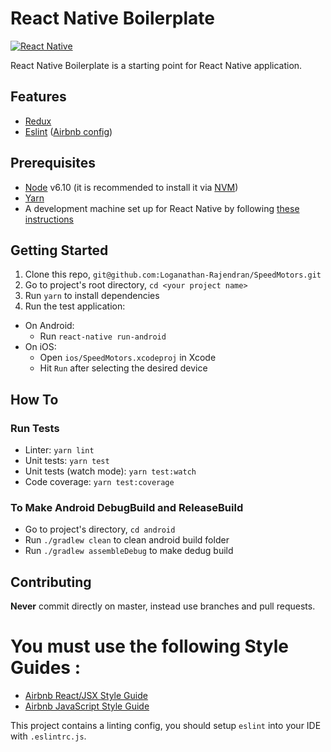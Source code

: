 React Native Boilerplate
=======================

[![React Native](https://img.shields.io/badge/React%20Native-v0.43-blue.svg)](https://facebook.github.io/react-native/)

React Native Boilerplate is a starting point for React Native application.

## Features

* [Redux](http://redux.js.org/)
* [Eslint](http://eslint.org/) ([Airbnb config](https://github.com/airbnb/javascript/tree/master/packages/eslint-config-airbnb))

## Prerequisites

* [Node](https://nodejs.org) v6.10 (it is recommended to install it via [NVM](https://github.com/creationix/nvm))
* [Yarn](https://yarnpkg.com/)
* A development machine set up for React Native by following [these instructions](https://facebook.github.io/react-native/docs/getting-started.html)

## Getting Started

1. Clone this repo, `git@github.com:Loganathan-Rajendran/SpeedMotors.git`
2. Go to project's root directory, `cd <your project name>`
3. Run `yarn` to install dependencies
4. Run the test application:
  * On Android:
    * Run `react-native run-android`
  * On iOS:
    * Open `ios/SpeedMotors.xcodeproj` in Xcode
    * Hit `Run` after selecting the desired device
    
## How To

### Run Tests

* Linter: `yarn lint`
* Unit tests: `yarn test`
* Unit tests (watch mode): `yarn test:watch`
* Code coverage: `yarn test:coverage`

### To Make Android DebugBuild and ReleaseBuild

* Go to project's directory, `cd android`
* Run `./gradlew clean` to clean android build folder
* Run `./gradlew assembleDebug` to make dedug build

## Contributing

**Never** commit directly on master, instead use branches and pull requests.

# You must use the following Style Guides :

* [Airbnb React/JSX Style Guide](https://github.com/airbnb/javascript/tree/master/react)
* [Airbnb JavaScript Style Guide](https://github.com/airbnb/javascript)

This project contains a linting config, you should setup `eslint` into your IDE with `.eslintrc.js`.
